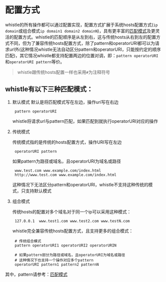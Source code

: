 # 配置方式

whistle的所有操作都可以通过配置实现，配置方式扩展于系统hosts配置方式(`ip domain`或组合模式`ip domain1 domain2 domainN`)，具有更丰富的[匹配模式](pattern.html)及更灵活的配置方式。whistle的匹配顺序是从左到右，这与传统hosts从右到左的配置方式不同，但为了兼容传统hosts配置方式，除了pattern和operatorURI都可以为请求url外(这种情况whistle无法自动区分pattern和operatorURI，只能按约定的顺序匹配)，其它情况whistle都支持配置两边的位置对调，即：`pattern operatorURI`和`operatorURI pattern`等价。

> whistle跟传统hosts配置一样也采用`#`为注释符号


## whistle有以下三种匹配模式：

1. 默认模式
	默认是将匹配模式写在左边，操作uri写在右边
	
		pattern operatorURI
		
	whistle将请求url与pattern匹配，如果匹配到就执行operatorURI对应的操作

2. 传统模式

	传统模式指的是传统的hosts配置方式，操作URI写在左边
	
		operatorURI pattern
		
	如果pattern为路径或域名，且operatorURI为域名或路径
	
		www.test.com www.example.com/index.html
		http://www.test.com www.example.com/index.html
		
	这种情况下无法区分pattern和operatorURI，whistle不支持这种传统的模式，只支持默认模式
	
3. 组合模式

	传统hosts的配置对多个域名对于同一个ip可以采用这种模式：
	
		127.0.0.1  www.test1.com www.test2.com www.testN.com
		
	whistle完全兼容传统hosts配置方式，且支持更多的组合模式：
	
		# 传统组合模式
		pattern operatorURI1 operatorURI2 operatorURIN
		
		# 如果pattern部分为路径或域名，且operatorURI为域名或路径
		# 这种情况下也支持一个操作对应多个pattern
		operatorURI pattern1 pattern2 patternN
		
其中，pattern请参考：[匹配模式](pattern.html)
